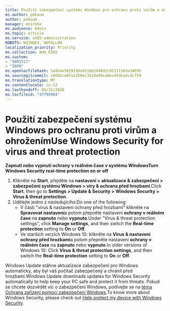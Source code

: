 ```yaml
---
title: Použití zabezpečení systému Windows pro ochranu proti virům a ohrožením
ms.author: pebaum
author: pebaum
manager: mnirkhe
ms.audience: Admin
ms.topic: article
ms.service: o365-administration
ROBOTS: NOINDEX, NOFOLLOW
localization_priority: Priority
ms.collection: Adm_O365
ms.custom:
- "9001517"
- "5609"
ms.openlocfilehash: 1a92ae582919ddd11b62498d2c91111165e34595
ms.sourcegitcommit: c6692ce0fa1358ec3529e59ca0ecdfdea4cdc759
ms.translationtype: MT
ms.contentlocale: cs-CZ
ms.lasthandoff: 09/15/2020
ms.locfileid: "47795084"
---
```

# <a name="use-windows-security-for-virus-and-threat-protection"></a><span data-ttu-id="72e52-102">Použití zabezpečení systému Windows pro ochranu proti virům a ohrožením</span><span class="sxs-lookup"><span data-stu-id="72e52-102">Use Windows Security for virus and threat protection</span></span>

<span data-ttu-id="72e52-103">**Zapnutí nebo vypnutí ochrany v reálném čase v systému Windows**</span><span class="sxs-lookup"><span data-stu-id="72e52-103">**Turn Windows Security real-time protection on or off**</span></span>

1. <span data-ttu-id="72e52-104">Klikněte na **Start**, přejděte na **nastavení > aktualizace & zabezpečení > zabezpečení systému Windows > viry & ochrana před hrozbami**.</span><span class="sxs-lookup"><span data-stu-id="72e52-104">Click **Start**, then go to **Settings > Update & Security > Windows Security > Virus & threat protection**.</span></span>
2. <span data-ttu-id="72e52-105">Udělejte jedno z následujícího:</span><span class="sxs-lookup"><span data-stu-id="72e52-105">Do one of the following:</span></span>
    - <span data-ttu-id="72e52-106">V části "virus & nastavení ochrany před hrozbami" klikněte na **Spravovat nastavení**a potom přepněte nastavení **ochrany v reálném čase** na **zapnuto** nebo **vypnuto**.</span><span class="sxs-lookup"><span data-stu-id="72e52-106">Under "Virus & threat protection settings", click **Manage settings**, and then switch the **Real-time protection** setting to **On** or **Off**.</span></span>
    - <span data-ttu-id="72e52-107">Ve starších verzích Windows 10: klikněte na **Virus & nastavení ochrany před hrozbami**a potom přepněte nastavení **ochrany v reálném čase** na **zapnuto** nebo **vypnuto**.</span><span class="sxs-lookup"><span data-stu-id="72e52-107">In older versions of Windows 10: Click **Virus & threat protection settings**, and then switch the **Real-time protection** setting to **On** or **Off**.</span></span>

<span data-ttu-id="72e52-108">Windows Update stáhne aktualizace zabezpečení pro Windows automaticky, aby byl váš počítač zabezpečený a chránil před hrozbami.</span><span class="sxs-lookup"><span data-stu-id="72e52-108">Windows Update downloads updates for Windows Security automatically to help keep your PC safe and protect it from threats.</span></span> <span data-ttu-id="72e52-109">Pokud se chcete dozvědět víc o zabezpečení Windows, podívejte se na [téma Ochrana zařízení pomocí zabezpečení Windows](https://support.microsoft.com/help/17464/windows-10-help-protect-my-device-with-windows-security).</span><span class="sxs-lookup"><span data-stu-id="72e52-109">To know more about Windows Security, please check out [Help protect my device with Windows Security](https://support.microsoft.com/help/17464/windows-10-help-protect-my-device-with-windows-security).</span></span>
